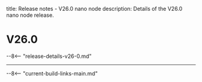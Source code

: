 title: Release notes - V26.0 nano node
description: Details of the V26.0 nano node release.

# V26.0

--8<-- "release-details-v26-0.md"

---

--8<-- "current-build-links-main.md"
